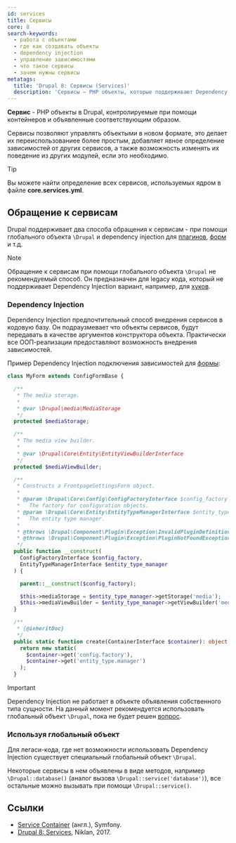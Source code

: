 ```yaml
---
id: services
title: Сервисы
core: 8
search-keywords:
  - работа с объектами
  - где как создавать объекты
  - dependency injection
  - управление зависимостями
  - что такое сервисы
  - зачем нужны сервисы
metatags:
  title: 'Drupal 8: Сервисы (Services)'
  description: 'Сервисы — PHP объекты, которые поддерживают Dependency Injection.'
---
```


**Сервис** - PHP объекты в Drupal, контролируемые при помощи контейнеров и объявленные соответствующим образом.

Сервисы позволяют управлять объектыми в новом формате, это делает их переиспользованиее более простым, добавляет явное определение зависимостей от других сервисов, а также возможность изменять их поведение из других модулей, если это необходимо.

> [!TIP]
> Вы можете найти определение всех сервисов, используемых ядром в файле **core.services.yml**.

## Обращение к сервисам

Drupal поддерживает два способа обращения к сервисам - при помощи глобального объекта `\Drupal` и dependency injection для [плагинов](../plugins/plugins.md), [форм](../form-api/form-api.md) и т.д.

> [!NOTE]
> Обращение к сервисам при помощи глобального объекта `\Drupal` не рекомендуемый способ. Он предназначен для legacy кода, который не поддерживает Dependency Injection вариант, например, для [хуков](../hooks/hooks.md).

### Dependency Injection

Dependency Injection предпочтительный способ внедрения сервисов в кодовую базу. Он подраузмевает что объекты сервисов, будут передавать в качестве аргументов конструктора объекта. Практически все ООП-реализации предоставляют возможность внедрения зависимостей.

Пример Dependency Injection подключения зависимостей для [формы](../form-api/form-api.md):

```php
class MyForm extends ConfigFormBase {

  /**
   * The media storage.
   *
   * @var \Drupal\media\MediaStorage
   */
  protected $mediaStorage;

  /**
   * The media view builder.
   *
   * @var \Drupal\Core\Entity\EntityViewBuilderInterface
   */
  protected $mediaViewBuilder;

  /**
   * Constructs a FrontpageSettingsForm object.
   *
   * @param \Drupal\Core\Config\ConfigFactoryInterface $config_factory
   *   The factory for configuration objects.
   * @param \Drupal\Core\Entity\EntityTypeManagerInterface $entity_type_manager
   *   The entity type manager.
   *
   * @throws \Drupal\Component\Plugin\Exception\InvalidPluginDefinitionException
   * @throws \Drupal\Component\Plugin\Exception\PluginNotFoundException
   */
  public function __construct(
    ConfigFactoryInterface $config_factory,
    EntityTypeManagerInterface $entity_type_manager
  ) {

    parent::__construct($config_factory);

    $this->mediaStorage = $entity_type_manager->getStorage('media');
    $this->mediaViewBuilder = $entity_type_manager->getViewBuilder('media');
  }

  /**
   * {@inheritDoc}
   */
  public static function create(ContainerInterface $container): object {
    return new static(
      $container->get('config.factory'),
      $container->get('entity_type.manager')
    );
  }
```

> [!IMPORTANT]
> Dependency Injection не работает в объекте объявления собственного типа сущности. На данный момент рекомендуется использовать глобальный объект `\Drupal`, пока не будет решен [вопрос](https://www.drupal.org/node/2913224).

### Используя глобальный объект

Для легаси-кода, где нет возможности использовать Dependency Injection существует специальный глобальный объект `\Drupal`.

Некоторые сервисы в нем объявлены в виде методов, например `\Drupal::database()` (аналог вызова `\Drupal::service('database')`), все остальные можно вызывать при помощи `\Drupal::service()`.

## Ссылки

- [Service Container](https://symfony.com/doc/3.4/service_container.html) (англ.), Symfony.
- [Drupal 8: Services](https://niklan.net/blog/150), Niklan, 2017.

